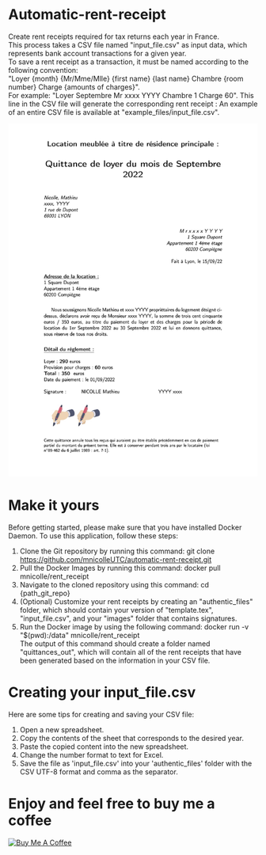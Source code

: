 # Automatic-rent-receipt

Create rent receipts required for tax returns each year in France. <br>
This process takes a CSV file named "input_file.csv" as input data, which represents bank account transactions for a given year. <br>To save a rent receipt as a transaction, it must be named according to the following convention: <br>
"Loyer {month} {Mr/Mme/Mlle} {first name} {last name} Chambre {room number} Charge {amounts of charges}".<br>
For example: "Loyer Septembre Mr xxxx YYYY Chambre 1 Charge 60".
This line in the CSV file will generate the corresponding rent receipt :
An example of an entire CSV file is available at "example_files/input_file.csv".

![Screenshot](example_rent_receipt.jpg)

# Make it yours

Before getting started, please make sure that you have installed Docker Daemon. To use this application, follow these steps:<br>
1) Clone the Git repository by running this command: git clone https://github.com/mnicolleUTC/automatic-rent-receipt.git<br>
2) Pull the Docker Images by running this command: docker pull mnicolle/rent_receipt<br>
3) Navigate to the cloned repository using this command: cd {path_git_repo} <br>
4) (Optional) Customize your rent receipts by creating an "authentic_files" folder, which should contain your version of "template.tex", "input_file.csv", and your "images" folder that contains signatures.<br>
5) Run the Docker image by using the following command: docker run -v "$(pwd):/data" mnicolle/rent_receipt <br>
The output of this command should create a folder named "quittances_out", which will contain all of the rent receipts that have been generated based on the information in your CSV file.<br>

# Creating your input_file.csv
Here are some tips for creating and saving your CSV file:<br>
1) Open a new spreadsheet.<br>
2) Copy the contents of the sheet that corresponds to the desired year.<br>
3) Paste the copied content into the new spreadsheet.<br>
4) Change the number format to text for Excel.<br>
5) Save the file as 'input_file.csv' into your 'authentic_files' folder with the CSV UTF-8 format and comma as the separator.<br>

# Enjoy and feel free to buy me a coffee
<a href="https://www.buymeacoffee.com/mnicolle" target="_blank"><img src="https://cdn.buymeacoffee.com/buttons/default-orange.png" alt="Buy Me A Coffee" height="41" width="174"></a>